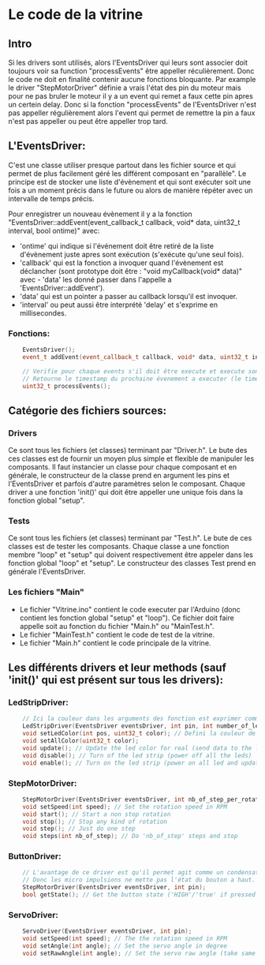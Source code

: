 # Le code de la vitrine

## Intro

Si les drivers sont utilisés, alors l'EventsDriver qui leurs sont associer doit toujours voir sa function "processEvents" être appeller réculièrement. Donc le code ne doit en finalité contenir aucune fonctions bloquante. Par example le driver "StepMotorDriver" définie a vrais l'état des pin du moteur mais pour ne pas bruler le moteur il y a un event qui remet a faux cette pin apres un certein delay. Donc si la fonction "processEvents" de l'EventsDriver n'est pas appeller régulièrement alors l'event qui permet de remettre la pin a faux n'est pas appeller ou peut être appeller trop tard.

## L'EventsDriver:

C'est une classe utiliser presque partout dans les fichier source et qui permet de plus facilement géré les différent composant en "parallèle". Le principe est de stocker une liste d'évènement et qui sont exécuter soit une fois a un moment précis dans le future ou alors de manière répéter avec un intervalle de temps précis.

Pour enregistrer un nouveau évènement il y a la fonction "EventsDriver::addEvent(event_callback_t callback, void* data, uint32_t interval, bool ontime)" avec:
- 'ontime' qui indique si l'événement doit être retiré de la liste d'évènement juste apres sont exécution (s'exécute qu'une seul fois).
- 'callback' qui est la fonction a invoquer quand l'évènement est déclancher (sont prototype doit être : "void myCallback(void* data)" avec - 'data' les donné passer dans l'appelle a 'EventsDriver::addEvent').
- 'data' qui est un pointer a passer au callback lorsqu'il est invoquer.
- 'interval' ou peut aussi être interprété 'delay' et s'exprime en millisecondes.

### Fonctions:
```cpp
    EventsDriver();
    event_t addEvent(event_callback_t callback, void* data, uint32_t interval, bool ontime);

    // Verifie pour chaque events s'il doit être execute et execute sont callback millis() > event_to_test.timestamp.
    // Retourne le timestamp du prochaine évenement a executer (le timestamp actuelle est retourner par la fonction Arduino "millis")
    uint32_t processEvents();
```


## Catégorie des fichiers sources:

### Drivers
Ce sont tous les fichiers (et classes) terminant par "Driver.h". Le bute des ces classes est de fournir un moyen plus simple et flexible de manipuler les composants. Il faut instancier un classe pour chaque composant et en générale, le constructeur de la classe prend en argument les pins et l'EventsDriver et parfois d'autre paramètres selon le composant.
Chaque driver a une fonction 'init()' qui doit être appeller une unique fois dans la fonction global "setup".

### Tests
Ce sont tous les fichiers (et classes) terminant par "Test.h". Le bute de ces classes est de tester les composants. Chaque classe a une fonction membre "loop" et "setup" qui doivent respectivement être appeler dans les fonction global "loop" et "setup". Le constructeur des classes Test prend en générale l'EventsDriver.

### Les fichiers "Main"
- Le fichier "Vitrine.ino" contient le code executer par l'Arduino (donc contient les fonction global "setup" et "loop"). Ce fichier doit faire appelle soit au fonction du fichier "Main.h" ou "MainTest.h".
- Le fichier "MainTest.h" contient le code de test de la vitrine.
- Le fichier "Main.h" contient le code principale de la vitrine.


## Les différents drivers et leur methods (sauf 'init()' qui est présent sur tous les drivers):

### LedStripDriver:
```cpp
	// Ici la couleur dans les arguments des fonction est exprimer comme un nombre (par example l'on peut noter '0xFF0000' qui est rouge).
	LedStripDriver(EventsDriver eventsDriver, int pin, int number_of_leds);
	void setLedColor(int pos, uint32_t color); // Defini la couleur de la led a la position 'pos' (commence a 0 et est inférieur au nombre de leds)
	void setAllColor(uint32_t color);
	void update(); // Update the led color for real (send data to the led strip)
	void disable(); // Turn of the led strip (power off all the leds)
	void enable(); // Turn on the led strip (power on all led and update leds to the current colors)
```

### StepMotorDriver:
```cpp
	StepMotorDriver(EventsDriver eventsDriver, int nb_of_step_per_rotation, int pinA, int pinB, int pinC, int pinD);
	void setSpeed(int speed); // Set the rotation speed in RPM
	void start(); // Start a non stop rotation
	void stop(); // Stop any kind of rotation
	void step(); // Just do one step
	void steps(int nb_of_step); // Do 'nb_of_step' steps and stop
```

### ButtonDriver:
```cpp
	// L'avantage de ce driver est qu'il permet agit comme un condensateur en dérivation avec  le button.
	// Donc les micro impulsions ne mette pas l'état du bouton a haut.
	StepMotorDriver(EventsDriver eventsDriver, int pin);
	bool getState(); // Get the button state ('HIGH'/'true' if pressed or 'LOW'/'false' otherwise)
```

### ServoDriver:
```cpp
	ServoDriver(EventsDriver eventsDriver, int pin);
	void setSpeed(int speed); // The the rotation speed in RPM
	void setAngle(int angle); // Set the servo angle in degree
	void setRawAngle(int angle); // Set the servo raw angle (take same argument than https://www.arduino.cc/reference/en/libraries/servo/writemicroseconds/)
```

